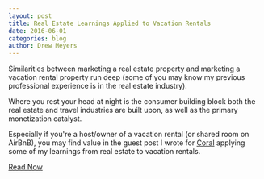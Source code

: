 ```yaml
---
layout: post
title: Real Estate Learnings Applied to Vacation Rentals
date: 2016-06-01
categories: blog
author: Drew Meyers
---
```

Similarities between marketing a real estate property and marketing a vacation rental property run deep (some of you may know my previous professional experience is in the real estate industry). 

Where you rest your head at night is the consumer building block both the real estate and travel industries are built upon, as well as the primary monetization catalyst.

Especially if you're a host/owner of a vacation rental (or shared room on AirBnB), you may find value in the guest post I wrote for [Coral](http://blog.coral.life/) applying some of my learnings from real estate to vacation rentals. 

<a href="http://blog.coral.life/2016/05/23/real-estate-and-vacation-rentals/" class="btn btn--full">Read Now</a>